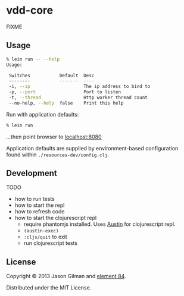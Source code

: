 # vdd-core

FIXME

## Usage

```bash
% lein run -- --help
Usage:

 Switches           Default  Desc
 --------           -------  ----
 -i, --ip                    The ip address to bind to
 -p, --port                  Port to listen
 -t, --thread                Http worker thread count
 --no-help, --help  false    Print this help
```

Run with application defaults:

```bash
% lein run
```
...then point browser to [localhost:8080](http://localhost:8080)

Application defaults are supplied by environment-based configuration
found within `./resources-dev/config.clj`.

## Development

TODO

  * how to run tests
  * how to start the repl
  * how to refresh code
  * how to start the clojurescript repl
    * require phantomjs installed. Uses [Austin](https://github.com/cemerick/austin) for clojurescript repl.
    * ```(austin-exec)```
    * ```:cljs/quit``` to exit
    * run clojurescript tests

## License

Copyright © 2013 Jason Gilman and [element 84](http://www.element84.com).

Distributed under the MIT License.
